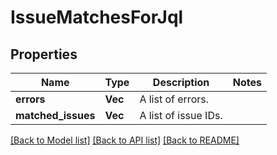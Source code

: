 # IssueMatchesForJql

## Properties

Name | Type | Description | Notes
------------ | ------------- | ------------- | -------------
**errors** | **Vec<String>** | A list of errors. | 
**matched_issues** | **Vec<i64>** | A list of issue IDs. | 

[[Back to Model list]](../README.md#documentation-for-models) [[Back to API list]](../README.md#documentation-for-api-endpoints) [[Back to README]](../README.md)


